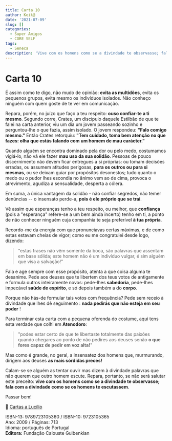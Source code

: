 ```yaml
---
title: Carta 10
author: Keik@
date: '2021-07-09'
slug: []
categories:
  - Super Amigos
  - CORE SELF
tags:
  - Seneca
description: 'Vive com os homens como se a divindade te observasse; fala com a divindade como se os homens te escutassem'
---
```


# Carta 10 

É assim como te digo, não mudo de opinião: **evita as multidões**, evita os pequenos grupos, evita mesmo os indivíduos isolados. Não conheço ninguém com quem goste
de te ver em comunicação.

Repara, porém, no juízo que faço a teu respeito: **ouso confiar-te a ti mesmo**. Segundo corre, Crates, um discípulo daquele Estilbão de que te falei na carta anterior, viu um dia um jovem passeando sozinho e perguntou-lhe o que fazia, assim isolado. O jovem respondeu: **"Falo comigo mesmo."** Então Crates retorquiu: **"Tem cuidado, toma bem atenção no que fazes: olha que estás falando com um homem de mau carácter."**

Quando alguém se encontra dominado pela dor ou pelo medo, costumamos vigiá-lo, não vá ele fazer **mau uso da sua solidão**. Pessoas de pouco discernimento não devem ficar entregues a si próprias: ou tomam decisões erradas, ou assumem atitudes perigosas, **para os outros ou para si mesmas**, ou se deixam guiar por propósitos desonestos; tudo quanto o medo ou o pudor lhes escondia no ânimo vem ao de cima, provoca o atrevimento, agudiza a sensualidade, desperta a cólera. 

Em suma, a única vantagem da solidão - não confiar segredos, não temer denúncias -- o insensato perde-a, **pois é ele próprio que se trai**.

Vê assim que esperanças tenho a teu respeito, ou melhor, que **confiança** (pois a "esperança" refere-se a um bem ainda incerto) tenho em ti, a ponto de não conhecer ninguém cuja companhia te seja preferível **à tua própria**.

Recordo-me da energia com que pronunciavas certas máximas, e de como estas estavam cheias de vigor; como eu me congratulei desde logo, dizendo: 

> "estas frases não vêm somente da boca, são palavras que assentam em base sólida; este homem não é um indivíduo vulgar, é sim alguém que visa a salvação!"

Fala e age sempre com esse propósito, atenta a que coisa alguma te desanime. Pede aos deuses que te libertem dos teus votos de antigamente e formula outros inteiramente novos: pede-lhes **sabedoria**, pede-lhes impecável **saúde de espírito**, e só depois também a do **corpo**.

Porque não hás-de formular tais votos com frequência? Pede sem receio à divindade que lhes dê seguimento : **nada pedirás que não esteja em seu poder** !

Para terminar esta carta com a pequena oferenda do costume, aqui tens esta verdade que colhi em **Atenodoro**: 
> "podes estar certo de que te libertaste totalmente das paixões quando chegares ao ponto de não pedires aos deuses senão **o que fores capaz de pedir em voz alta!**"

Mas como é grande, no geral, a insensatez dos homens que, murmurando, dirigem aos deuses **as mais sórdidas preces!**

Calam-se se alguém as tentar ouvir mas dizem à divindade palavras que não querem que outro homem escute. Repara, portanto, se não será salutar este preceito: **vive com os homens como se a divindade te observasse; fala com a divindade como se os homens te escutassem**.

Passar bem!

:book: [Cartas a Lucílio](https://www.skoob.com.br/cartas-a-lucilio-37684ed41245.html)

ISBN-13: 9789723105360 / ISBN-10: 9723105365  
Ano: 2009 / Páginas: 713  
Idioma: português de Portugal   
**Editora:** Fundação Calouste Gulbenkian